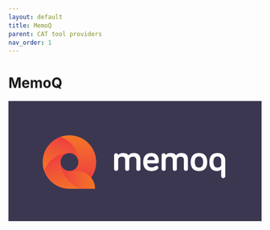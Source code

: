 ```yaml
---
layout: default
title: MemoQ
parent: CAT tool providers
nav_order: 1
---
```


# **MemoQ**

![](../../assets/images/memoq1.png)